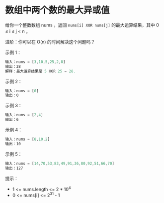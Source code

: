 # 数组中两个数的最大异或值

给你一个整数数组 nums ，返回 `nums[i] XOR nums[j]` 的最大运算结果，其中 0 ≤ i ≤ j < n 。

进阶：你可以在 O(n) 的时间解决这个问题吗？

示例 1：

```ts
输入：nums = [3,10,5,25,2,8]
输出：28
解释：最大运算结果是 5 XOR 25 = 28.
```

示例 2：

```ts
输入：nums = [0]
输出：0
```

示例 3：

```ts
输入：nums = [2,4]
输出：6
```

示例 4：

```ts
输入：nums = [8,10,2]
输出：10
```

示例 5：

```ts
输入：nums = [14,70,53,83,49,91,36,80,92,51,66,70]
输出：127
```

提示：

- 1 <= nums.length <= 2 \* 10<sup>4</sup>
- 0 <= nums[i] <= 2<sup>31</sup> - 1
